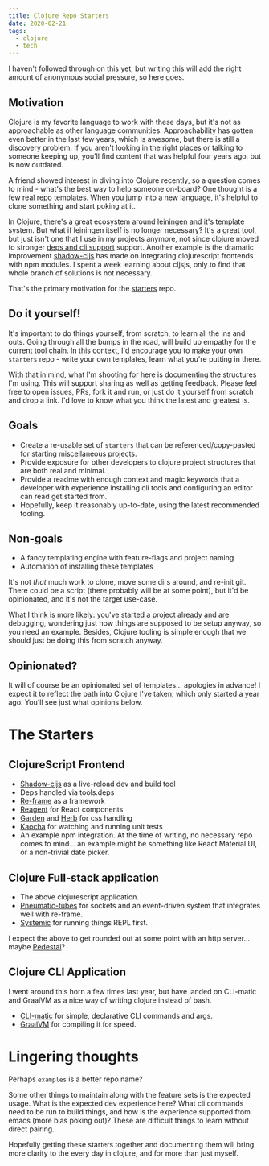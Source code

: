 ```yaml
---
title: Clojure Repo Starters
date: 2020-02-21
tags:
  - clojure
  - tech
---
```


I haven't followed through on this yet, but writing this will add the right
amount of anonymous social pressure, so here goes.

## Motivation

Clojure is my favorite language to work with these days, but it's not as
approachable as other language communities. Approachability has gotten even
better in the last few years, which is awesome, but there is still a discovery
problem. If you aren't looking in the right places or talking to someone keeping
up, you'll find content that was helpful four years ago, but is now outdated.

A friend showed interest in diving into Clojure recently, so a question comes to
mind - what's the best way to help someone on-board? One thought is a few
real repo templates. When you jump into a new language, it's helpful to
clone something and start poking at it.

In Clojure, there's a great ecosystem around [leiningen](https://leiningen.org/)
and it's template system. But what if leiningen itself is no longer necessary?
It's a great tool, but just isn't one that I use in my projects anymore, not
since clojure moved to stronger [deps and cli
support](https://clojure.org/guides/deps_and_cli) support. Another example is
the dramatic improvement [shadow-cljs]() has made on integrating clojurescript
frontends with npm modules. I spent a week learning about cljsjs, only to find
that whole branch of solutions is not necessary.

That's the primary motivation for the
[starters](https://github.com/russmatney/starters) repo.

## Do it yourself!

It's important to do things yourself, from scratch, to learn all the ins and
outs. Going through all the bumps in the road, will build up empathy for the
current tool chain. In this context, I'd encourage you to make your own
`starters` repo - write your own templates, learn what you're putting in there.

With that in mind, what I'm shooting for here is documenting the structures I'm
using. This will support sharing as well as getting feedback. Please feel free
to open issues, PRs, fork it and run, or just do it yourself from scratch and
drop a link. I'd love to know what you think the latest and greatest is.

## Goals

- Create a re-usable set of `starters` that can be referenced/copy-pasted for
  starting miscellaneous projects.
- Provide exposure for other developers to clojure project structures that are
  both real and minimal.
- Provide a readme with enough context and magic keywords that a developer with
  experience installing cli tools and configuring an editor can read get started
  from.
- Hopefully, keep it reasonably up-to-date, using the latest recommended
  tooling.

## Non-goals

- A fancy templating engine with feature-flags and project naming
- Automation of installing these templates

It's not _that_ much work to clone, move some dirs around, and re-init git.
There could be a script (there probably will be at some point), but it'd be
opinionated, and it's not the target use-case.

What I think is more likely: you've started a project already and are debugging,
wondering just how things are supposed to be setup anyway, so you need an
example. Besides, Clojure tooling is simple enough that we should just be doing
this from scratch anyway.

## Opinionated?

It will of course be an opinionated set of templates... apologies in advance! I
expect it to reflect the path into Clojure I've taken, which only started a year
ago. You'll see just what opinions below.

# The Starters

## ClojureScript Frontend

- [Shadow-cljs](https://github.com/thheller/shadow-cljs) as a live-reload dev
  and build tool
- Deps handled via tools.deps
- [Re-frame](https://github.com/day8/re-frame) as a framework
- [Reagent](https://github.com/reagent-project/reagent) for React components
- [Garden](https://github.com/noprompt/garden) and
  [Herb](https://github.com/roosta/herb) for css handling
- [Kaocha](https://github.com/lambdaisland/kaocha) for watching and running unit
  tests
- An example npm integration. At the time of writing, no necessary repo comes to
  mind... an example might be something like React Material UI, or a
  non-trivial date picker.

## Clojure Full-stack application

- The above clojurescript application.
- [Pneumatic-tubes](https://github.com/drapanjanas/pneumatic-tubes) for sockets
  and an event-driven system that integrates well with re-frame.
- [Systemic](https://github.com/teknql/systemic) for running things REPL first.

I expect the above to get rounded out at some point with an http server... maybe
[Pedestal](https://github.com/pedestal/pedestal)?

## Clojure CLI Application

I went around this horn a few times last year, but have landed on CLI-matic and
GraalVM as a nice way of writing clojure instead of bash.

- [CLI-matic](https://github.com/l3nz/cli-matic) for simple, declarative CLI
  commands and args.
- [GraalVM](https://github.com/oracle/graal) for compiling it for speed.

# Lingering thoughts

Perhaps `examples` is a better repo name?

Some other things to maintain along with the feature sets is the expected usage.
What is the expected dev experience here? What cli commands need to be run to
build things, and how is the experience supported from emacs (more bias poking
out)? These are difficult things to learn without direct pairing.

Hopefully getting these starters together and documenting them will bring more
clarity to the every day in clojure, and for more than just myself.
